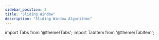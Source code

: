 ```yaml
---
sidebar_position: 2
title: "Sliding Window"
description: "Sliding Window Algorithms"
---
```

import Tabs from '@theme/Tabs';
import TabItem from '@theme/TabItem';

